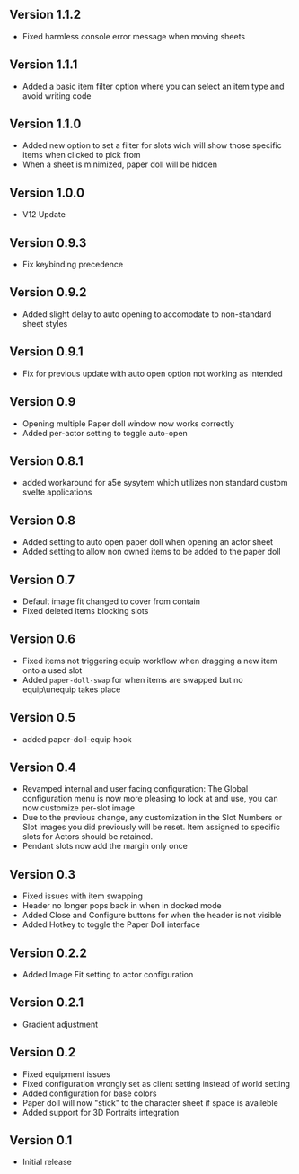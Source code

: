 ## Version 1.1.2
- Fixed harmless console error message when moving sheets

## Version 1.1.1
- Added a basic item filter option where you can select an item type and avoid writing code

## Version 1.1.0
- Added new option to set a filter for slots wich will show those specific items when clicked to pick from
- When a sheet is minimized, paper doll will be hidden

## Version 1.0.0
- V12 Update

## Version 0.9.3
- Fix keybinding precedence

## Version 0.9.2
- Added slight delay to auto opening to accomodate to non-standard sheet styles

## Version 0.9.1
- Fix for previous update with auto open option not working as intended

## Version 0.9
- Opening multiple Paper doll window now works correctly
- Added per-actor setting to toggle auto-open

## Version 0.8.1
- added workaround for a5e sysytem which utilizes non standard custom svelte applications

## Version 0.8
- Added setting to auto open paper doll when opening an actor sheet
- Added setting to allow non owned items to be added to the paper doll

## Version 0.7
- Default image fit changed to cover from contain
- Fixed deleted items blocking slots

## Version 0.6
- Fixed items not triggering equip workflow when dragging a new item onto a used slot
- Added `paper-doll-swap` for when items are swapped but no equip\unequip takes place

## Version 0.5
- added paper-doll-equip hook

## Version 0.4
- Revamped internal and user facing configuration: The Global configuration menu is now more pleasing to look at and use, you can now customize per-slot image
- Due to the previous change, any customization in the Slot Numbers or Slot images you did previously will be reset. Item assigned to specific slots for Actors should be retained.
- Pendant slots now add the margin only once

## Version 0.3
- Fixed issues with item swapping
- Header no longer pops back in when in docked mode
- Added Close and Configure buttons for when the header is not visible
- Added Hotkey to toggle the Paper Doll interface

## Version 0.2.2
- Added Image Fit setting to actor configuration

## Version 0.2.1
- Gradient adjustment

## Version 0.2
- Fixed equipment issues
- Fixed configuration wrongly set as client setting instead of world setting
- Added configuration for base colors
- Paper doll will now "stick" to the character sheet if space is availeble
- Added support for 3D Portraits integration

## Version 0.1
- Initial release